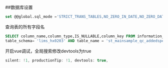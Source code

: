 ##数据库设置

```sql
set @@global.sql_mode ='STRICT_TRANS_TABLES,NO_ZERO_IN_DATE,NO_ZERO_DATE,ERROR_FOR_DIVISION_BY_ZERO,NO_ENGINE_SUBSTITUTION'
```

查询表的所有字段名
```sql
SELECT column_name,column_type,IS_NULLABLE,column_key FROM information_schema.columns WHERE
table_schema= 'lims_hx0203' AND table_name = 'st_mainsample_qc_addedspecimen'
```

开启vue调试，全局搜索修改devtools为true
```js
silent: !1, productionTip: !1, devtools: true,
```
